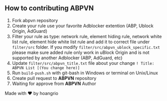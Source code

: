 ## How to contributing ABPVN
1. Fork abpvn repository
2. Create your rule use your favorite Adblocker extention (ABP, Ublock Origin, AdGuard)
3. Filter your rule as type: network rule, element hiding rule, network white list rule, element hide white list rule and add it to correct file under `filter/src` folder. If you modify `filter/src/abpvn_ublock_specific.txt` please make sure added rule only work in uBlock Origin and is not supported by another Adblocker (ABP, AdGuard, etc)
4. Update `filter/src/abpvn_title.txt` file about your change `! Title: ABPVN List [(You change here)]`
5. Run `build-push.sh` with git-bash in Windows or terminal on Unix/Linux
6. Create pull request to **ABPVN** repository
7. Waiting for approve from **ABPVN** Author

Made with ♥ by hoangrio
